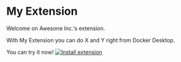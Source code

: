 # My Extension 

Welcome on Awesone Inc.'s extension.

With My Extension you can do X and Y right from Docker Desktop. 

You can try it now! [![Install extension](https://img.shields.io/badge/-Install%20extension-lightgrey?logo=docker)](https://open.docker.com/extensions/marketplace?extensionId=benjaming/my-extension&tag=0.0.1)
